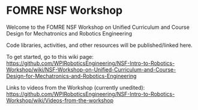 # FOMRE NSF Workshop

Welcome to the FOMRE NSF Workshop on Unified Curriculum and Course Design for Mechatronics and Robotics Engineering

Code libraries, activities, and other resources will be published/linked here.

To get started, go to this wiki page: https://github.com/WPIRoboticsEngineering/NSF-Intro-to-Robotics-Workshop/wiki/NSF-Workshop-on-Unified-Curriculum-and-Course-Design-for-Mechatronics-and-Robotics-Engineering

Links to videos from the Workshop (currently unedited): https://github.com/WPIRoboticsEngineering/NSF-Intro-to-Robotics-Workshop/wiki/Videos-from-the-workshop
